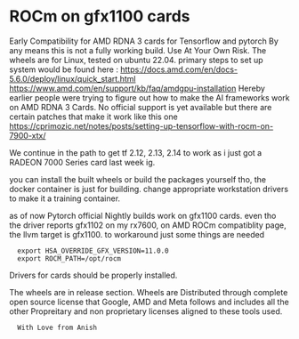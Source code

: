 # ROCm on gfx1100 cards
Early Compatibility for AMD RDNA 3 cards  for Tensorflow and pytorch
By any means this is not a fully working build.
Use At Your Own Risk.
The wheels are for Linux, tested on ubuntu 22.04.
primary steps to set up system would be found here :
https://docs.amd.com/en/docs-5.6.0/deploy/linux/quick_start.html
https://www.amd.com/en/support/kb/faq/amdgpu-installation
Hereby earlier people were trying to figure out how to make the AI frameworks work on AMD RDNA 3 Cards.
No official support is yet available but there are certain patches that make it work like this one
https://cprimozic.net/notes/posts/setting-up-tensorflow-with-rocm-on-7900-xtx/

We continue in the path to get tf 2.12, 2.13, 2.14 to work as i just got a RADEON 7000 Series card last week ig.

you can install the built wheels or build the packages yourself
tho, the docker container is just for building. change appropriate workstation drivers to make it a training container.

as of now Pytorch official Nightly builds work on gfx1100 cards.
even tho the driver reports gfx1102 on my rx7600, on AMD ROCm compatiblity page,
the llvm target is gfx1100.
to workaround just some things are needed 

```shell
  export HSA_OVERRIDE_GFX_VERSION=11.0.0
  export ROCM_PATH=/opt/rocm
```
Drivers for cards should be properly installed.

The wheels are in release section.
Wheels are Distributed through complete open source license that Google, AMD  and Meta follows and includes all the other Propreitary and 
non proprietary licenses aligned to these tools used.

```code
  With Love from Anish
```
